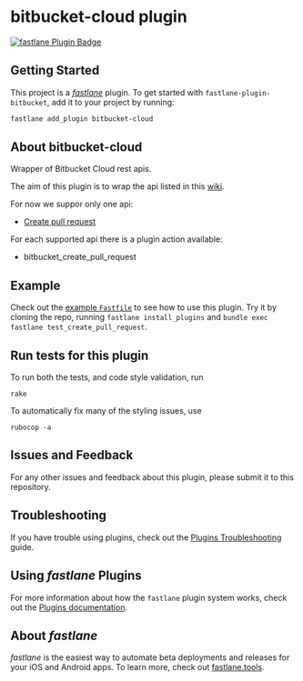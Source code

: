 # bitbucket-cloud plugin

[![fastlane Plugin Badge](https://rawcdn.githack.com/fastlane/fastlane/master/fastlane/assets/plugin-badge.svg)](https://rubygems.org/gems/fastlane-plugin-bitbucket-cloud)

## Getting Started

This project is a [_fastlane_](https://github.com/fastlane/fastlane) plugin. To get started with `fastlane-plugin-bitbucket`, add it to your project by running:

```bash
fastlane add_plugin bitbucket-cloud
```

## About bitbucket-cloud

Wrapper of Bitbucket Cloud rest apis. 

The aim of this plugin is to wrap the api listed in this [wiki](https://developer.atlassian.com/cloud/bitbucket/rest/intro/#authentication). 

For now we suppor only one api:

- [Create pull request](https://developer.atlassian.com/cloud/bitbucket/rest/api-group-pullrequests/#api-repositories-workspace-repo-slug-pullrequests-post)


For each supported api there is a plugin action available:

- bitbucket_create_pull_request

## Example

Check out the [example `Fastfile`](fastlane/Fastfile) to see how to use this plugin. Try it by cloning the repo, running `fastlane install_plugins` and `bundle exec fastlane test_create_pull_request`.

## Run tests for this plugin

To run both the tests, and code style validation, run

```
rake
```

To automatically fix many of the styling issues, use
```
rubocop -a
```

## Issues and Feedback

For any other issues and feedback about this plugin, please submit it to this repository.

## Troubleshooting

If you have trouble using plugins, check out the [Plugins Troubleshooting](https://docs.fastlane.tools/plugins/plugins-troubleshooting/) guide.

## Using _fastlane_ Plugins

For more information about how the `fastlane` plugin system works, check out the [Plugins documentation](https://docs.fastlane.tools/plugins/create-plugin/).

## About _fastlane_

_fastlane_ is the easiest way to automate beta deployments and releases for your iOS and Android apps. To learn more, check out [fastlane.tools](https://fastlane.tools).
